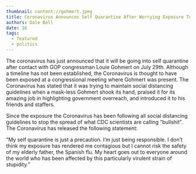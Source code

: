 ```yaml
---
thumbnail: content://gohmert.jpeg
title: Coronavirus Announces Self Quarantine After Worrying Exposure To Louie Gohmert
authors: Dale Bell 
date: 16
tags:
  - featured
  - politics
---
```


The coronavirus has just announced that it will be going into self quarantine after contact with GOP congressman Louie Gohmert on July 29th. Although a timeline has not been established, the Coronavirus is thought to have been exposed at a congressional meeting where Gohmert was present. The Coronavirus has stated that it was trying to maintain social distancing guidelines when a mask-less Gohmert shook its hand, praised it for its amazing job in highlighting government overreach, and introduced it to his friends and staffers.

Since the exposure the Coronavirus has been following all social distancing guidelines to stop the spread of what CDC scientists are calling “bullshit”. The Coronavirus has released the following statement:
	
“My self quarantine is just a precaution. I’m just being responsible. I don’t think my exposure has rendered me contagious but I cannot risk the safety of my elderly father, the Spanish flu. My heart goes out to everyone around the world who has been affected by this particularly virulent strain of stupidity.”

